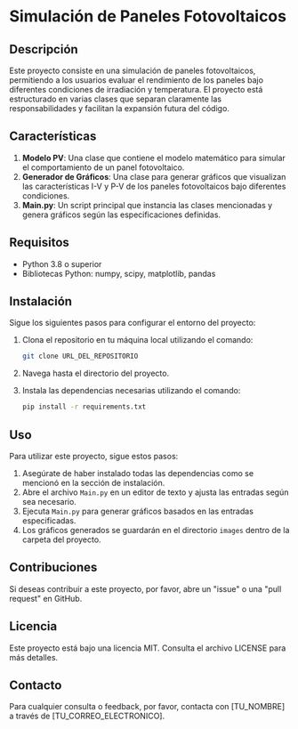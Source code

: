# Simulación de Paneles Fotovoltaicos

## Descripción

Este proyecto consiste en una simulación de paneles fotovoltaicos, permitiendo a los usuarios evaluar el rendimiento de los paneles bajo diferentes condiciones de irradiación y temperatura. El proyecto está estructurado en varias clases que separan claramente las responsabilidades y facilitan la expansión futura del código.

## Características

1. **Modelo PV**: Una clase que contiene el modelo matemático para simular el comportamiento de un panel fotovoltaico.
2. **Generador de Gráficos**: Una clase para generar gráficos que visualizan las características I-V y P-V de los paneles fotovoltaicos bajo diferentes condiciones.
3. **Main.py**: Un script principal que instancia las clases mencionadas y genera gráficos según las especificaciones definidas.

## Requisitos

- Python 3.8 o superior
- Bibliotecas Python: numpy, scipy, matplotlib, pandas

## Instalación

Sigue los siguientes pasos para configurar el entorno del proyecto:

1. Clona el repositorio en tu máquina local utilizando el comando:
    
    ```bash
    git clone URL_DEL_REPOSITORIO
    ```
2. Navega hasta el directorio del proyecto.
3. Instala las dependencias necesarias utilizando el comando:
        
    ```bash
    pip install -r requirements.txt
    ```


## Uso

Para utilizar este proyecto, sigue estos pasos:

1. Asegúrate de haber instalado todas las dependencias como se mencionó en la sección de instalación.
2. Abre el archivo `Main.py` en un editor de texto y ajusta las entradas según sea necesario.
3. Ejecuta `Main.py` para generar gráficos basados en las entradas especificadas.
4. Los gráficos generados se guardarán en el directorio `images` dentro de la carpeta del proyecto.

## Contribuciones

Si deseas contribuir a este proyecto, por favor, abre un "issue" o una "pull request" en GitHub.

## Licencia

Este proyecto está bajo una licencia MIT. Consulta el archivo LICENSE para más detalles.

## Contacto

Para cualquier consulta o feedback, por favor, contacta con [TU_NOMBRE] a través de [TU_CORREO_ELECTRONICO].



